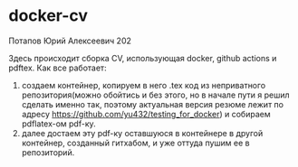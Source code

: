 # docker-cv
Потапов Юрий Алексеевич 202

Здесь происходит сборка CV, использующая docker, github actions и pdftex.
Как все работает:
1) создаем контейнер, копируем в него .tex код из неприватного репозитория(можно обойтись и без этого, но в начале пути я решил сделать именно так, поэтому актуальная версия резюме лежит по адресу https://github.com/yu432/testing_for_docker) и собираем pdflatex-ом pdf-ку.
2) далее достаем эту pdf-ку оставшуюся в контейнере в другой контейнер, созданный гитхабом, и уже оттуда пушим ее в репозиторий.
